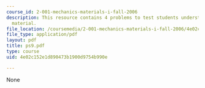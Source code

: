 ```yaml
---
course_id: 2-001-mechanics-materials-i-fall-2006
description: This resource contains 4 problems to test students understanding of course
  material.
file_location: /coursemedia/2-001-mechanics-materials-i-fall-2006/4e02c152e1d890473b1900d9754b990e_ps9.pdf
file_type: application/pdf
layout: pdf
title: ps9.pdf
type: course
uid: 4e02c152e1d890473b1900d9754b990e

---
```

None